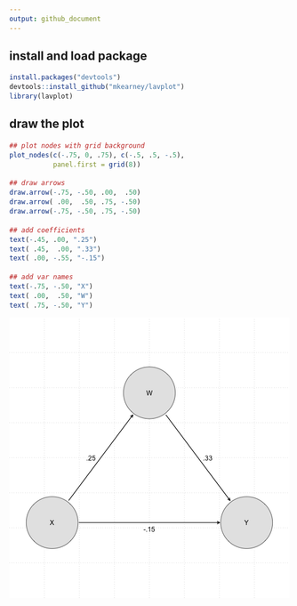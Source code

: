 ```yaml
---
output: github_document
---
```





## install and load package



```r
install.packages("devtools")
devtools::install_github("mkearney/lavplot")
library(lavplot)
```





## draw the plot



```r
## plot nodes with grid background
plot_nodes(c(-.75, 0, .75), c(-.5, .5, -.5),
           panel.first = grid(8))

## draw arrows
draw.arrow(-.75, -.50, .00,  .50)
draw.arrow( .00,  .50, .75, -.50)
draw.arrow(-.75, -.50, .75, -.50)

## add coefficients
text(-.45, .00, ".25")
text( .45,  .00, ".33")
text( .00, -.55, "-.15")

## add var names
text(-.75, -.50, "X")
text( .00,  .50, "W")
text( .75, -.50, "Y")
```

![plot of chunk unnamed-chunk-3](figure/unnamed-chunk-3-1.png)

